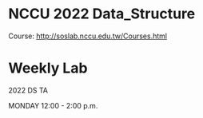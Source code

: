 # NCCU 2022 Data_Structure #

Course: http://soslab.nccu.edu.tw/Courses.html


# Weekly Lab #

2022 DS TA 

MONDAY 12:00 - 2:00 p.m.